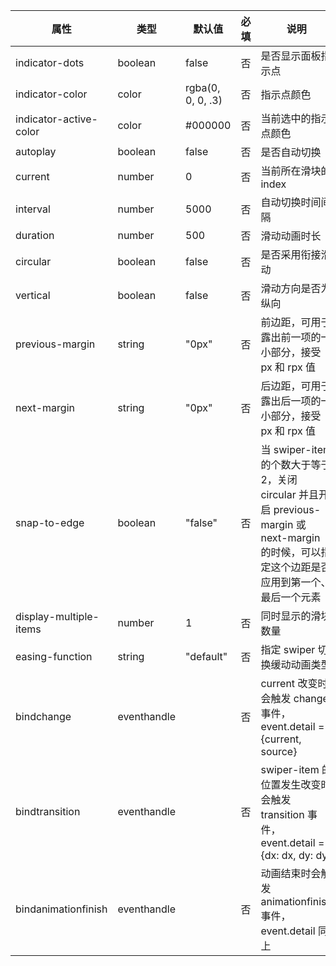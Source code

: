 | 属性                 | 类型      | 默认值         | 必填 | 说明                                                                                                                                        | 最低版本 |
| ---------------------- | ----------- | ----------------- | ---- | --------------------------------------------------------------------------------------------------------------------------------------------- | -------- |
| indicator-dots         | boolean     | false             | 否  | 是否显示面板指示点                                                                                                                   | 1.0.0    |
| indicator-color        | color       | rgba(0, 0, 0, .3) | 否  | 指示点颜色                                                                                                                               | 1.1.0    |
| indicator-active-color | color       | #000000           | 否  | 当前选中的指示点颜色                                                                                                                | 1.1.0    |
| autoplay               | boolean     | false             | 否  | 是否自动切换                                                                                                                            | 1.0.0    |
| current                | number      | 0                 | 否  | 当前所在滑块的 index                                                                                                                   | 1.0.0    |
| interval               | number      | 5000              | 否  | 自动切换时间间隔                                                                                                                      | 1.0.0    |
| duration               | number      | 500               | 否  | 滑动动画时长                                                                                                                            | 1.0.0    |
| circular               | boolean     | false             | 否  | 是否采用衔接滑动                                                                                                                      | 1.0.0    |
| vertical               | boolean     | false             | 否  | 滑动方向是否为纵向                                                                                                                   | 1.0.0    |
| previous-margin        | string      | "0px"             | 否  | 前边距，可用于露出前一项的一小部分，接受 px 和 rpx 值                                                                   | 1.9.0    |
| next-margin            | string      | "0px"             | 否  | 后边距，可用于露出后一项的一小部分，接受 px 和 rpx 值                                                                   | 1.9.0    |
| snap-to-edge           | boolean     | "false"           | 否  | 当 swiper-item 的个数大于等于 2，关闭 circular 并且开启 previous-margin 或 next-margin 的时候，可以指定这个边距是否应用到第一个、最后一个元素 | 2.12.1   |
| display-multiple-items | number      | 1                 | 否  | 同时显示的滑块数量                                                                                                                   | 1.9.0    |
| easing-function        | string      | "default"         | 否  | 指定 swiper 切换缓动动画类型                                                                                                        | 2.6.5    |
| bindchange             | eventhandle |                   | 否  | current 改变时会触发 change 事件，event.detail = {current, source}                                                                   | 1.0.0    |
| bindtransition         | eventhandle |                   | 否  | swiper-item 的位置发生改变时会触发 transition 事件，event.detail = {dx: dx, dy: dy}                                             | 2.4.3    |
| bindanimationfinish    | eventhandle |                   | 否  | 动画结束时会触发 animationfinish 事件，event.detail 同上                                                                         | 1.9.0    |
